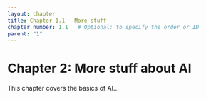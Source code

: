 ```yaml
---
layout: chapter
title: Chapter 1.1 - More stuff
chapter_number: 1.1   # Optional: to specify the order or ID
parent: "1"
---
```

# Chapter 2: More stuff about AI

This chapter covers the basics of AI...
